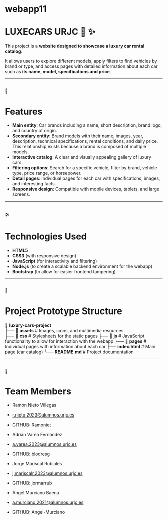 # webapp11
# LUXECARS URJC 🚗 ✨

This project is a **website designed to showcase a luxury car rental catalog**.

It allows users to explore different models, apply filters to find vehicles by brand or type, and access pages with detailed information about each car such as **its name, model, specifications and price**.

---
##
🚀
# Features
- **Main entity**: Car brands including a name, short description, brand logo, and country of origin.
- **Secondary entity**: Brand models with their name, images, year, description, technical specifications, rental conditions, and daily price. This relationship exists because a brand is composed of multiple models.
- **Interactive catalog**: A clear and visually appealing gallery of luxury cars.
- **Filtering options**: Search for a specific vehicle, filter by brand, vehicle type, price range, or horsepower.
- **Detail pages**: Individual pages for each car with specifications, images, and interesting facts.
- **Responsive design**: Compatible with mobile devices, tablets, and large screens.

---
##
🛠
# Technologies Used
- **HTML5**
- **CSS3** (with responsive design)
- **JavaScript** (for interactivity and filtering)
- **Node.js** (to create a scalable backend environment for the webapp)
- **Bootstrap** (to allow for easier frontend tampering)

---
##
📂
# Project Prototype Structure
📁 **luxury-cars-project**  
├── 📁 **assets** # Images, icons, and multimedia resources  
├── 📁 **css** # Stylesheets for the static pages
├── 📁 **js** # JavaScript functionality to allow for interaction with the webapp
├── 📁 **pages** # Individual pages with information about each car 
├── **index.html** # Main page (car catalog) 
└── **README.md** # Project documentation

---
##
👥
# Team Members
- Ramón Nieto Villegas
- r.nieto.2023@alumnos.urjc.es
- GITHUB: Ramoniet
  
- Adrián Varea Fernández
- a.varea.2023@alumnos.urjc.es
- GITHUB: blodresg
  
- Jorge Mariscal Rubiales
- j.mariscalr.2023@alumnos.urjc.es
- GITHUB: jormarrub
  
- Ángel Murciano Baena
- a.murciano.2021@alumnos.urjc.es
- GITHUB: Angel-Murciano


